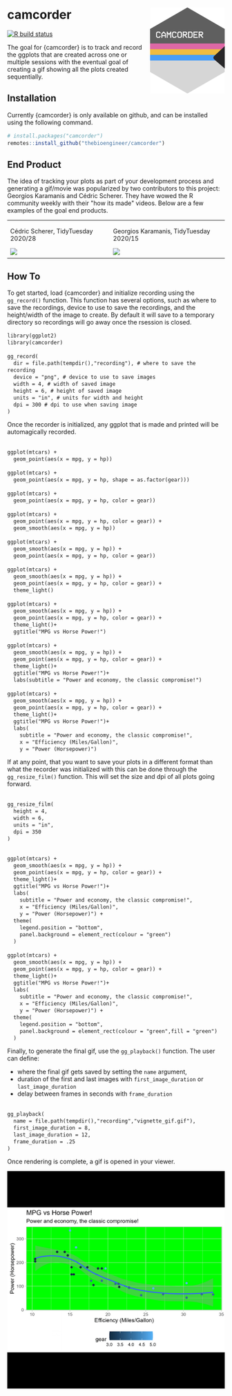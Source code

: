 
# camcorder <img src='man/figures/logo.png' align="right" height="200" />

<!-- badges: start -->
[![R build status](https://github.com/thebioengineer/camcorder/workflows/R-CMD-check/badge.svg)](https://github.com/thebioengineer/camcorder/actions)
<!-- badges: end -->


The goal for {camcorder} is to track and record the ggplots that are created across one or multiple sessions with the eventual goal of creating a gif showing all the plots created sequentially.

## Installation

Currently {camcorder} is only available on github, and can be installed using the following command.

``` r
# install.packages("camcorder")
remotes::install_github("thebioengineer/camcorder")
```
## End Product

The idea of tracking your plots as part of your development process and generating a gif/movie was popularized by two contributors to this project: Georgios Karamanis and Cédric Scherer. They have wowed the R community weekly with their "how its made" videos. Below are a few examples of the goal end products.

<table>
<tr>
<td>
<p> Cédric Scherer, TidyTuesday 2020/28 </p>
<img src = "inst/gif_samples/cscherer_coffee_ratings.gif" height = "350">
</td>
<td>
<p> Georgios Karamanis, TidyTuesday 2020/15 </p>
<img src = "inst/gif_samples/gkaramanis_tour_de_france.gif" height = "350">
</td>
</tr>
</table>


## How To

To get started, load {camcorder} and initialize recording using the `gg_record()` function.
This function has several options, such as where to save the recordings, device to use to save the recordings, and the height/width of the image to create. By default it will save to a temporary directory so recordings will go away once the rsession is closed.

```{r setup}
library(ggplot2)
library(camcorder)

gg_record(
  dir = file.path(tempdir(),"recording"), # where to save the recording
  device = "png", # device to use to save images
  width = 4, # width of saved image
  height = 6, # height of saved image
  units = "in", # units for width and height
  dpi = 300 # dpi to use when saving image
)
```

Once the recorder is initialized, any ggplot that is made and printed will be automagically recorded.

```{r plots-plots-plots, results = "hide"}

ggplot(mtcars) +
  geom_point(aes(x = mpg, y = hp))

ggplot(mtcars) + 
  geom_point(aes(x = mpg, y = hp, shape = as.factor(gear)))

ggplot(mtcars) + 
  geom_point(aes(x = mpg, y = hp, color = gear))

ggplot(mtcars) +
  geom_point(aes(x = mpg, y = hp, color = gear)) +
  geom_smooth(aes(x = mpg, y = hp))

ggplot(mtcars) +
  geom_smooth(aes(x = mpg, y = hp)) +
  geom_point(aes(x = mpg, y = hp, color = gear))

ggplot(mtcars) + 
  geom_smooth(aes(x = mpg, y = hp)) +
  geom_point(aes(x = mpg, y = hp, color = gear)) +
  theme_light()

ggplot(mtcars) + 
  geom_smooth(aes(x = mpg, y = hp)) +
  geom_point(aes(x = mpg, y = hp, color = gear)) +
  theme_light()+
  ggtitle("MPG vs Horse Power!")

ggplot(mtcars) + 
  geom_smooth(aes(x = mpg, y = hp)) +
  geom_point(aes(x = mpg, y = hp, color = gear)) +
  theme_light()+
  ggtitle("MPG vs Horse Power!")+
  labs(subtitle = "Power and economy, the classic compromise!")

ggplot(mtcars) + 
  geom_smooth(aes(x = mpg, y = hp)) +
  geom_point(aes(x = mpg, y = hp, color = gear)) +
  theme_light()+
  ggtitle("MPG vs Horse Power!")+
  labs(
    subtitle = "Power and economy, the classic compromise!", 
    x = "Efficiency (Miles/Gallon)",
    y = "Power (Horsepower)")

```

If at any point, that you want to save your plots in a different format than what the recorder was initialized with this can be done through the `gg_resize_film()` function. This will set the size and dpi of all plots going forward.

```{r resize}

gg_resize_film(
  height = 4,
  width = 6,
  units = "in",
  dpi = 350
)

```

```{r plots-plots-plots-2, results = "hide"}

ggplot(mtcars) + 
  geom_smooth(aes(x = mpg, y = hp)) +
  geom_point(aes(x = mpg, y = hp, color = gear)) +
  theme_light()+
  ggtitle("MPG vs Horse Power!")+
  labs(
    subtitle = "Power and economy, the classic compromise!", 
    x = "Efficiency (Miles/Gallon)",
    y = "Power (Horsepower)") +
  theme(
    legend.position = "bottom",
    panel.background = element_rect(colour = "green")
  )

ggplot(mtcars) + 
  geom_smooth(aes(x = mpg, y = hp)) +
  geom_point(aes(x = mpg, y = hp, color = gear)) +
  theme_light()+
  ggtitle("MPG vs Horse Power!")+
  labs(
    subtitle = "Power and economy, the classic compromise!", 
    x = "Efficiency (Miles/Gallon)",
    y = "Power (Horsepower)") +
  theme(
    legend.position = "bottom",
    panel.background = element_rect(colour = "green",fill = "green")
  )

```

Finally, to generate the final gif, use the `gg_playback()` function.
The user can define:
  - where the final gif gets saved by setting the `name` argument,
  - duration of the first and last images with `first_image_duration` or `last_image_duration`
  - delay between frames in seconds with `frame_duration`


```{r}

gg_playback(
  name = file.path(tempdir(),"recording","vignette_gif.gif"),
  first_image_duration = 8,
  last_image_duration = 12,
  frame_duration = .25
)

```

Once rendering is complete, a gif is opened in your viewer.

![](vignettes/vignette_gif.gif)
